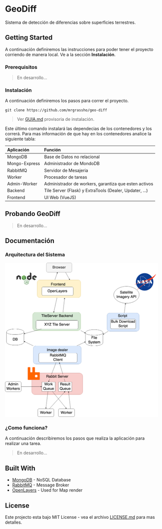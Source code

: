 # GeoDiff

Sistema de detección de diferencias sobre superficies terrestres.

## Getting Started

A continuación definiremos las instrucciones para poder tener el proyecto corriendo de manera local. Ve a la sección **Instalación**.

### Prerequisitos

> En desarrollo...

### Instalación

A continuación definiremos los pasos para correr el proyecto.

```
git clone https://github.com/mrgrassho/geo-diff
```

> Ver [GUIA.md](GUIA.md) provisoria de instalación.

Este último comando instalará las dependecias de los contenedores y los correrá. Para mas información de que hay en los contenedores analice la siguiente tabla:

| Aplicación     | Función     |
| :------------- | :------------- |
| MongoDB        | Base de Datos no relacional      |
| Mongo-Express  | Administrador de MondoDB  |
| RabbitMQ       | Servidor de Mesajeria   |
| Worker         | Procesador de tareas   |
| Admin-Worker  | Administrador de workers, garantiza que esten activos  |
| Backend  | Tile Server (Flask) y  ExtraTools (Dealer, Updater, ...) |
| Frontend  | UI Web (VueJS) |

## Probando GeoDiff

> En desarrollo...

## Documentación

### Arquitectura del Sistema

![Arquitectura](diagrams/arquitecture.png)

### ¿Como funciona?

A continuación describiremos los pasos que realiza la aplicación para realizar una tarea.

> En desarrollo...

## Built With

* [MongoDB](https://www.rabbitmq.com/) - NoSQL Database
* [RabbitMQ](https://www.rabbitmq.com/) - Message Broker
* [OpenLayers](https://openlayers.org/) - Used for Map render

## License

Este projecto esta bajo MIT License - vea el archivo [LICENSE.md](LICENSE.md) para mas detalles.